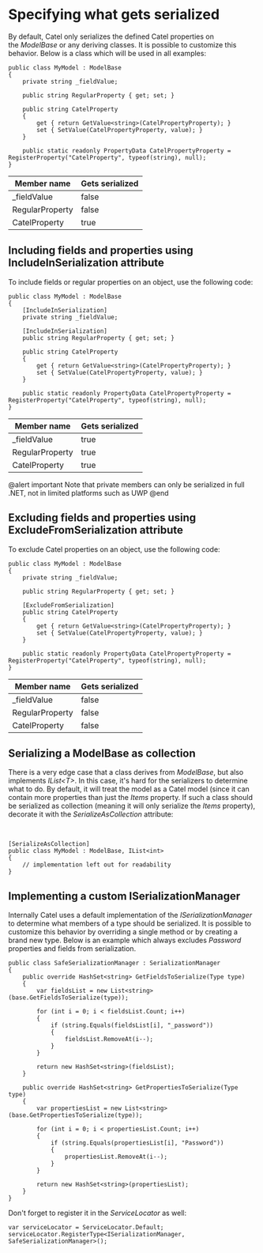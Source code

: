 # Specifying what gets serialized

By default, Catel only serializes the defined Catel properties on the *ModelBase* or any deriving classes. It is possible to customize this behavior. Below is a class which will be used in all examples:

```
public class MyModel : ModelBase
{
    private string _fieldValue;
    
    public string RegularProperty { get; set; }
        
    public string CatelProperty
    {
        get { return GetValue<string>(CatelPropertyProperty); }
        set { SetValue(CatelPropertyProperty, value); }
    }

    public static readonly PropertyData CatelPropertyProperty = RegisterProperty("CatelProperty", typeof(string), null);
}
```

Member name|Gets serialized
-|-
_fieldValue|false
RegularProperty|false
CatelProperty|true

## Including fields and properties using IncludeInSerialization attribute

To include fields or regular properties on an object, use the following code:

```
public class MyModel : ModelBase
{
    [IncludeInSerialization]
    private string _fieldValue;
    
    [IncludeInSerialization]
    public string RegularProperty { get; set; }
        
    public string CatelProperty
    {
        get { return GetValue<string>(CatelPropertyProperty); }
        set { SetValue(CatelPropertyProperty, value); }
    }

    public static readonly PropertyData CatelPropertyProperty = RegisterProperty("CatelProperty", typeof(string), null);
}
```

Member name|Gets serialized
-|-
_fieldValue|true
RegularProperty|true
CatelProperty|true

@alert important
Note that private members can only be serialized in full .NET, not in limited platforms such as UWP
@end

## Excluding fields and properties using ExcludeFromSerialization attribute

To exclude Catel properties on an object, use the following code:

```
public class MyModel : ModelBase
{
    private string _fieldValue;
    
    public string RegularProperty { get; set; }
 
    [ExcludeFromSerialization]
    public string CatelProperty
    {
        get { return GetValue<string>(CatelPropertyProperty); }
        set { SetValue(CatelPropertyProperty, value); }
    }

    public static readonly PropertyData CatelPropertyProperty = RegisterProperty("CatelProperty", typeof(string), null);
}
```

Member name|Gets serialized
-|-
_fieldValue|false
RegularProperty|false
CatelProperty|false

## Serializing a ModelBase as collection

There is a very edge case that a class derives from *ModelBase*, but also implements *IList\<T\>*. In this case, it's hard for the serializers to determine what to do. By default, it will treat the model as a Catel model (since it can contain more properties than just the *Items* property. If such a class should be serialized as collection (meaning it will only serialize the *Items* property), decorate it with the *SerializeAsCollection* attribute:

 

```
[SerializeAsCollection]
public class MyModel : ModelBase, IList<int>
{
    // implementation left out for readability
}
```

## Implementing a custom ISerializationManager

Internally Catel uses a default implementation of the *ISerializationManager* to determine what members of a type should be serialized. It is possible to customize this behavior by overriding a single method or by creating a brand new type. Below is an example which always excludes *Password* properties and fields from serialization.

```
public class SafeSerializationManager : SerializationManager
{
    public override HashSet<string> GetFieldsToSerialize(Type type)
    {
        var fieldsList = new List<string>(base.GetFieldsToSerialize(type));
        
        for (int i = 0; i < fieldsList.Count; i++)
        {
            if (string.Equals(fieldsList[i], "_password"))
            {
                fieldsList.RemoveAt(i--);
            }
        }
        
        return new HashSet<string>(fieldsList);
    }
    
    public override HashSet<string> GetPropertiesToSerialize(Type type)
    {
        var propertiesList = new List<string>(base.GetPropertiesToSerialize(type));
        
        for (int i = 0; i < propertiesList.Count; i++)
        {
            if (string.Equals(propertiesList[i], "Password"))
            {
                propertiesList.RemoveAt(i--);
            }
        }
        
        return new HashSet<string>(propertiesList);
    }   
}
```

Don't forget to register it in the *ServiceLocator* as well:

```
var serviceLocator = ServiceLocator.Default;
serviceLocator.RegisterType<ISerializationManager, SafeSerializationManager>();
```
